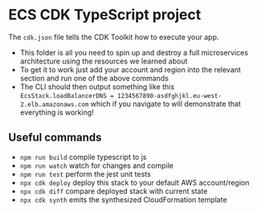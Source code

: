 # ECS CDK TypeScript project

The `cdk.json` file tells the CDK Toolkit how to execute your app.

- This folder is all you need to spin up and destroy a full microservices architecture using the resources we learned about
- To get it to work just add your account and region into the relevant section and run one of the above commands
- The CLI should then output something like this `EcsStack.loadBalancerDNS = 1234567890-asdfghjkl.eu-west-2.elb.amazonaws.com` which if you navigate to will demonstrate that everything is working!

## Useful commands

- `npm run build` compile typescript to js
- `npm run watch` watch for changes and compile
- `npm run test` perform the jest unit tests
- `npx cdk deploy` deploy this stack to your default AWS account/region
- `npx cdk diff` compare deployed stack with current state
- `npx cdk synth` emits the synthesized CloudFormation template
